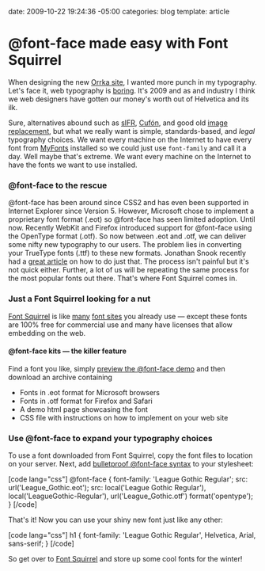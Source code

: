 date: 2009-10-22 19:24:36 -05:00
categories: blog
template: article

# @font-face made easy with Font Squirrel
When designing the new <a href="http://orrka.com">Orrka site</a>, I wanted more punch in my typography. Let's face it, web typography is <a href="http://en.wikipedia.org/wiki/Web_typography#Web-safe_fonts">boring</a>. It's 2009 and as and industry I think we web designers have gotten our money's worth out of Helvetica and its ilk. 
<!--more-->
Sure, alternatives abound such as <a href="http://www.mikeindustries.com/blog/sifr/">sIFR</a>, <a href="http://wiki.github.com/sorccu/cufon/about">Cufón</a>, and good old <a href="http://facelift.mawhorter.net/">image replacement</a>, but what we really want is simple, standards-based, and <em>legal</em> typography choices. We want every machine on the Internet to have every font from <a href="http://new.myfonts.com/">MyFonts</a> installed so we could just use <code>font-family</code> and call it a day. Well maybe that's extreme. We want every machine on the Internet to have the fonts we want to use installed.
<h3>@font-face to the rescue</h3>
@font-face has been around since CSS2 and has even been supported in Internet Explorer since Version 5. However, Microsoft chose to implement a proprietary font format (.eot) so @font-face has seen limited adoption. Until now. Recently WebKit and Firefox introduced support for @font-face using the OpenType format (.otf). So now between .eot and .otf, we can deliver some nifty new typography to our users. The problem lies in converting your TrueType fonts (.ttf) to these new formats. Jonathan Snook recently had a <a href="http://snook.ca/archives/html_and_css/becoming-a-font-embedding-master">great article</a> on how to do just that. The process isn't painful but it's not quick either. Further, a lot of us will be repeating the same process for the most popular fonts out there. That's where Font Squirrel comes in.
<h3>Just a Font Squirrel looking for a nut</h3>
<a href="http://www.fontsquirrel.com/">Font Squirrel</a> is like <a href="http://dafont.com">many</a> <a href="http://abstractfonts.com">font sites</a> you already use — except these fonts are 100% free for commercial use and many have licenses that allow embedding on the web.
<h4>@font-face kits — the killer feature</h4>
Find a font you like, simply <a href="http://www.fontsquirrel.com/fontfacedemo/League-Gothic">preview the @font-face demo</a> and then download an archive containing
<ul>
	<li>Fonts in .eot format for Microsoft browsers</li>
	<li>Fonts in .otf format for Firefox and Safari</li>
	<li>A demo html page showcasing the font</li>
	<li>CSS file with instructions on how to implement on your web site</li>
</ul>
<h3>Use @font-face to expand your typography choices</h3>
To use a font downloaded from Font Squirrel, copy the font files to location on your server. Next, add <a href="http://paulirish.com/2009/bulletproof-font-face-implementation-syntax/">bulletproof  @font-face syntax</a> to your stylesheet:

[code lang="css"]
@font-face {
  font-family: 'League Gothic Regular';
  src: url('League_Gothic.eot');
  src: local('League Gothic Regular'), local('LeagueGothic-Regular'), url('League_Gothic.otf') format('opentype');
}
[/code]

That's it! Now you can use your shiny new font just like any other:

[code lang="css"]
h1 {
  font-family: 'League Gothic Regular', Helvetica, Arial, sans-serif;
}
[/code]

So get over to <a href="http://fontsquirrel.com">Font Squirrel</a> and store up some cool fonts for the winter!
